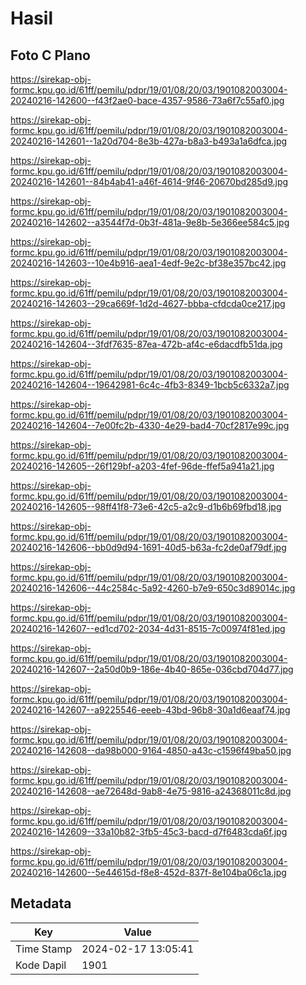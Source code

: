 # Hasil

## Foto C Plano

https://sirekap-obj-formc.kpu.go.id/61ff/pemilu/pdpr/19/01/08/20/03/1901082003004-20240216-142600--f43f2ae0-bace-4357-9586-73a6f7c55af0.jpg

https://sirekap-obj-formc.kpu.go.id/61ff/pemilu/pdpr/19/01/08/20/03/1901082003004-20240216-142601--1a20d704-8e3b-427a-b8a3-b493a1a6dfca.jpg

https://sirekap-obj-formc.kpu.go.id/61ff/pemilu/pdpr/19/01/08/20/03/1901082003004-20240216-142601--84b4ab41-a46f-4614-9f46-20670bd285d9.jpg

https://sirekap-obj-formc.kpu.go.id/61ff/pemilu/pdpr/19/01/08/20/03/1901082003004-20240216-142602--a3544f7d-0b3f-481a-9e8b-5e366ee584c5.jpg

https://sirekap-obj-formc.kpu.go.id/61ff/pemilu/pdpr/19/01/08/20/03/1901082003004-20240216-142603--10e4b916-aea1-4edf-9e2c-bf38e357bc42.jpg

https://sirekap-obj-formc.kpu.go.id/61ff/pemilu/pdpr/19/01/08/20/03/1901082003004-20240216-142603--29ca669f-1d2d-4627-bbba-cfdcda0ce217.jpg

https://sirekap-obj-formc.kpu.go.id/61ff/pemilu/pdpr/19/01/08/20/03/1901082003004-20240216-142604--3fdf7635-87ea-472b-af4c-e6dacdfb51da.jpg

https://sirekap-obj-formc.kpu.go.id/61ff/pemilu/pdpr/19/01/08/20/03/1901082003004-20240216-142604--19642981-6c4c-4fb3-8349-1bcb5c6332a7.jpg

https://sirekap-obj-formc.kpu.go.id/61ff/pemilu/pdpr/19/01/08/20/03/1901082003004-20240216-142604--7e00fc2b-4330-4e29-bad4-70cf2817e99c.jpg

https://sirekap-obj-formc.kpu.go.id/61ff/pemilu/pdpr/19/01/08/20/03/1901082003004-20240216-142605--26f129bf-a203-4fef-96de-ffef5a941a21.jpg

https://sirekap-obj-formc.kpu.go.id/61ff/pemilu/pdpr/19/01/08/20/03/1901082003004-20240216-142605--98ff41f8-73e6-42c5-a2c9-d1b6b69fbd18.jpg

https://sirekap-obj-formc.kpu.go.id/61ff/pemilu/pdpr/19/01/08/20/03/1901082003004-20240216-142606--bb0d9d94-1691-40d5-b63a-fc2de0af79df.jpg

https://sirekap-obj-formc.kpu.go.id/61ff/pemilu/pdpr/19/01/08/20/03/1901082003004-20240216-142606--44c2584c-5a92-4260-b7e9-650c3d89014c.jpg

https://sirekap-obj-formc.kpu.go.id/61ff/pemilu/pdpr/19/01/08/20/03/1901082003004-20240216-142607--ed1cd702-2034-4d31-8515-7c00974f81ed.jpg

https://sirekap-obj-formc.kpu.go.id/61ff/pemilu/pdpr/19/01/08/20/03/1901082003004-20240216-142607--2a50d0b9-186e-4b40-865e-036cbd704d77.jpg

https://sirekap-obj-formc.kpu.go.id/61ff/pemilu/pdpr/19/01/08/20/03/1901082003004-20240216-142607--a9225546-eeeb-43bd-96b8-30a1d6eaaf74.jpg

https://sirekap-obj-formc.kpu.go.id/61ff/pemilu/pdpr/19/01/08/20/03/1901082003004-20240216-142608--da98b000-9164-4850-a43c-c1596f49ba50.jpg

https://sirekap-obj-formc.kpu.go.id/61ff/pemilu/pdpr/19/01/08/20/03/1901082003004-20240216-142608--ae72648d-9ab8-4e75-9816-a24368011c8d.jpg

https://sirekap-obj-formc.kpu.go.id/61ff/pemilu/pdpr/19/01/08/20/03/1901082003004-20240216-142609--33a10b82-3fb5-45c3-bacd-d7f6483cda6f.jpg

https://sirekap-obj-formc.kpu.go.id/61ff/pemilu/pdpr/19/01/08/20/03/1901082003004-20240216-142600--5e44615d-f8e8-452d-837f-8e104ba06c1a.jpg


## Metadata

| Key        | Value               |
| ---------- | ------------------- |
| Time Stamp | 2024-02-17 13:05:41 |
| Kode Dapil | 1901                |




